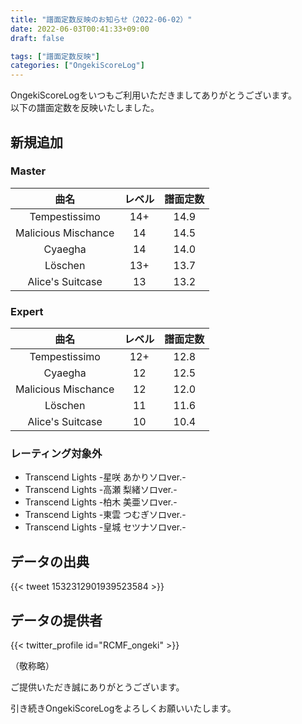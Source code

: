 ```yaml
---
title: "譜面定数反映のお知らせ（2022-06-02）"
date: 2022-06-03T00:41:33+09:00
draft: false

tags: ["譜面定数反映"]
categories: ["OngekiScoreLog"]
---
```


OngekiScoreLogをいつもご利用いただきましてありがとうございます。  
以下の譜面定数を反映いたしました。

<!--more-->

## 新規追加

### Master

| 曲名 | レベル | 譜面定数 |
|:-:|:-:|:-:|
| Tempestissimo | 14+ | 14.9 |
| Malicious Mischance | 14 | 14.5 |
| Cyaegha | 14 | 14.0 |
| Löschen | 13+ | 13.7 |
| Alice's Suitcase | 13 | 13.2 |

### Expert

| 曲名 | レベル | 譜面定数 |
|:-:|:-:|:-:|
| Tempestissimo | 12+ | 12.8 |
| Cyaegha | 12 | 12.5 |
| Malicious Mischance | 12 | 12.0 |
| Löschen | 11 | 11.6 |
| Alice's Suitcase | 10 | 10.4 |

### レーティング対象外

- Transcend Lights -星咲 あかりソロver.-
- Transcend Lights -高瀬 梨緒ソロver.-
- Transcend Lights -柏木 美亜ソロver.-
- Transcend Lights -東雲 つむぎソロver.-
- Transcend Lights -皇城 セツナソロver.-

## データの出典

{{< tweet 1532312901939523584 >}}

## データの提供者

{{< twitter_profile id="RCMF_ongeki" >}}

（敬称略）  
<!-- （順不同　敬称略）   -->
ご提供いただき誠にありがとうございます。

引き続きOngekiScoreLogをよろしくお願いいたします。

